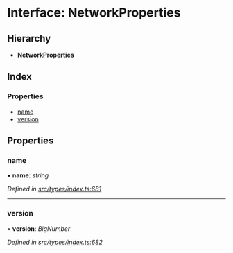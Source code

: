 # Interface: NetworkProperties

## Hierarchy

* **NetworkProperties**

## Index

### Properties

* [name](networkproperties.md#name)
* [version](networkproperties.md#version)

## Properties

###  name

• **name**: *string*

*Defined in [src/types/index.ts:681](https://github.com/PolymathNetwork/polymesh-sdk/blob/4f2fd432/src/types/index.ts#L681)*

___

###  version

• **version**: *BigNumber*

*Defined in [src/types/index.ts:682](https://github.com/PolymathNetwork/polymesh-sdk/blob/4f2fd432/src/types/index.ts#L682)*
